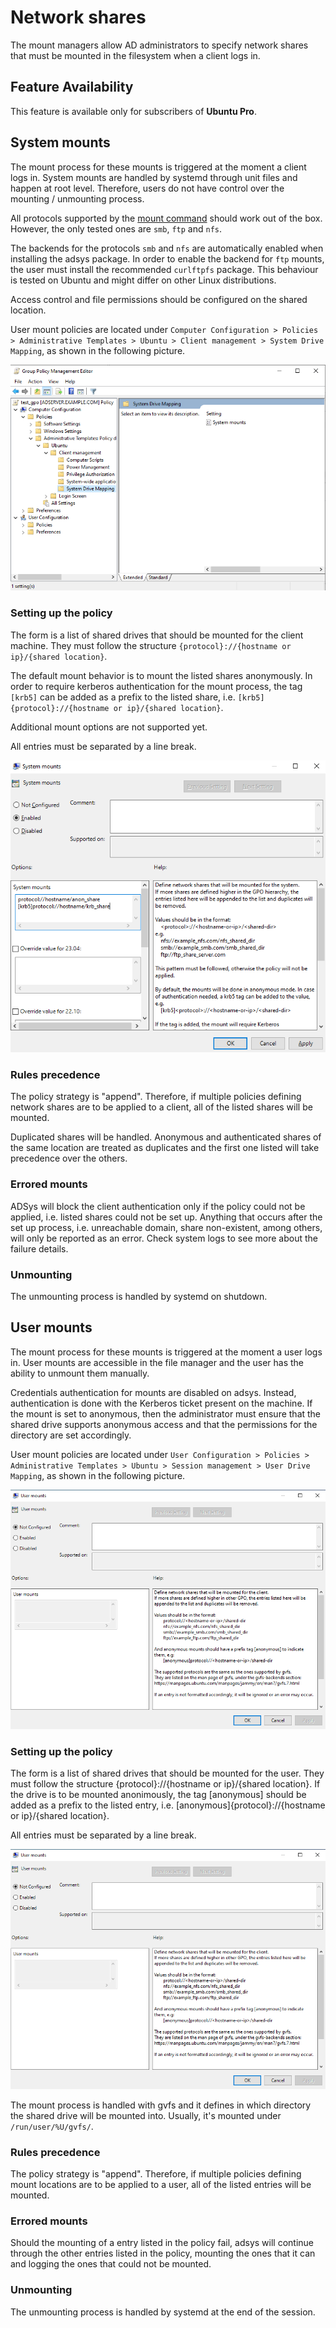 # Network shares

The mount managers allow AD administrators to specify network shares that must be mounted in the filesystem when a client logs in.

## Feature Availability

This feature is available only for subscribers of **Ubuntu Pro**.

## System mounts

The mount process for these mounts is triggered at the moment a client logs in. System mounts are handled by systemd through unit files and happen at root level. Therefore, users do not have control over the mounting / unmounting process.

All protocols supported by the [mount command](https://manpages.ubuntu.com/manpages/jammy/en/man8/mount.8.html) should work out of the box. However, the only tested ones are `smb`, `ftp` and `nfs`.

The backends for the protocols `smb` and `nfs` are automatically enabled when installing the adsys package. In order to enable the backend for `ftp` mounts, the user must install the recommended `curlftpfs` package. This behaviour is tested on Ubuntu and might differ on other Linux distributions.

Access control and file permissions should be configured on the shared location.

User mount policies are located under `Computer Configuration > Policies > Administrative Templates > Ubuntu > Client management > System Drive Mapping`, as shown in the following picture.

![Path to User Drive Mapping policy](images/Network-shares/system-mounts-policy-loc.png)

### Setting up the policy

The form is a list of shared drives that should be mounted for the client machine. They must follow the structure `{protocol}://{hostname or ip}/{shared location}`.

The default mount behavior is to mount the listed shares anonymously. In order to require kerberos authentication for the mount process, the tag `[krb5]` can be added as a prefix to the listed share, i.e. `[krb5]{protocol}://{hostname or ip}/{shared location}`.

Additional mount options are not supported yet.

All entries must be separated by a line break.

![List of user mounts example](images/Network-shares/system-mounts-list.png)

### Rules precedence

The policy strategy is "append". Therefore, if multiple policies defining network shares are to be applied to a client, all of the listed shares will be mounted.

Duplicated shares will be handled. Anonymous and authenticated shares of the same location are treated as duplicates and the first one listed will take precedence over the others.

### Errored mounts

ADSys will block the client authentication only if the policy could not be applied, i.e. listed shares could not be set up. Anything that occurs after the set up process, i.e. unreachable domain, share non-existent, among others, will only be reported as an error. Check system logs to see more about the failure details.

### Unmounting

The unmounting process is handled by systemd on shutdown.

## User mounts

The mount process for these mounts is triggered at the moment a user logs in. User mounts are accessible in the file manager and the user has the ability to unmount them manually.

Credentials authentication for mounts are disabled on adsys. Instead, authentication is done with the Kerberos ticket present on the machine. If the mount is set to anonymous, then the administrator must ensure that the shared drive supports anonymous access and that the permissions for the directory are set accordingly.

User mount policies are located under `User Configuration > Policies > Administrative Templates > Ubuntu > Session management > User Drive Mapping`, as shown in the following picture.

![Path to User Drive Mapping policy](images/Network-shares/user-mounts-list.png)

### Setting up the policy

The form is a list of shared drives that should be mounted for the user. They must follow the structure {protocol}://{hostname or ip}/{shared location}. If the drive is to be mounted anonimously, the tag [anonymous] should be added as a prefix to the listed entry, i.e. [anonymous]{protocol}://{hostname or ip}/{shared location}.

All entries must be separated by a line break.

![List of user mounts example](images/Network-shares/user-mounts-list.png)

The mount process is handled with gvfs and it defines in which directory the shared drive will be mounted into. Usually, it's mounted under `/run/user/%U/gvfs/`.

### Rules precedence

The policy strategy is "append". Therefore, if multiple policies defining mount locations are to be applied to a user, all of the listed entries will be mounted.

### Errored mounts

Should the mounting of a entry listed in the policy fail, adsys will continue through the other entries listed in the policy, mounting the ones that it can and logging the ones that could not be mounted.

### Unmounting

The unmounting process is handled by systemd at the end of the session.
